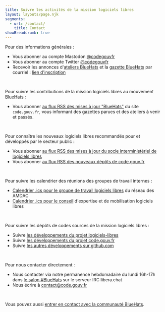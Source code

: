 ```yaml
---
title: Suivre les activités de la mission logiciels libres
layout: layouts/page.njk
segments:
  - url: /contact/
    title: Contact
showBreadcrumb: true
---
```


Pour des informations générales :

- Vous abonner au compte Mastodon [@codegouvfr](https://social.numerique.gouv.fr/@codegouvfr)
- Vous abonner au compte Twitter [@codegouvfr](https://twitter.com/codegouvfr)
- Recevoir les annonces d'[ateliers BlueHats](/fr/bluehats/tags/atelier/) et la [gazette BlueHats](/fr/bluehats/tags/gazette/) par courriel : [lien d'inscription](https://code.gouv.fr/newsletters/subscribe/bluehats@mail.codegouv.fr)

<br/>

Pour suivre les contributions de la mission logiciels libres au mouvement [BlueHats](/fr/bluehats/) :

- Vous abonner [au flux RSS des mises à jour "BlueHats"](/feed/feed.xml) du site `code.gouv.fr`, vous informant des gazettes parues et des ateliers à venir et passés.

<br/>

Pour connaître les nouveaux logiciels libres recommandés pour et développés par le secteur public :

- Vous abonner [au flux RSS des mises à jour du socle interministériel de logiciels libres](https://code.gouv.fr/data/latest-sill.xml)
- Vous abonner [au flux RSS des nouveaux dépôts de code.gouv.fr](https://code.gouv.fr/data/latest.xml)

<br/>

Pour suivre les calendrier des réunions des groupes de travail internes :

- [Calendrier .ics pour le groupe de travail logiciels libres](https://git.sr.ht/~codegouvfr/logiciels-libres/blob/master/evenements/rdv-gtt-ll.ics) du réseau des AMDAC
- [Calendrier .ics pour le conseil](https://git.sr.ht/~codegouvfr/logiciels-libres/blob/master/evenements/rdv-conseil-logiciels-libres.ics) d'expertise et de mobilisation logiciels libres

<br/>

Pour suivre les dépôts de codes sources de la mission logiciels libres :

- Suivre [les développements du projet logiciels-libres](https://sr.ht/~codegouvfr/logiciels-libres/feed)
- Suivre [les développements du projet code.gouv.fr](https://sr.ht/~codegouvfr/code.gouv.fr/feed)
- Suivre [les autres développements sur github.com](https://github.com/codegouvfr/)

<br/>

Pour nous contacter directement :

- Nous contacter via notre permanence hebdomadaire du lundi 16h-17h dans [le salon #BlueHats](https://web.libera.chat/#bluehats) sur le serveur IRC libera.chat
- Nous écrire à [contact@code.gouv.fr](mailto:contact@code.gouv.fr)

<br/>

Vous pouvez aussi [entrer en contact avec la communauté BlueHats](/fr/contact/espaces-communication-bluehats/).
